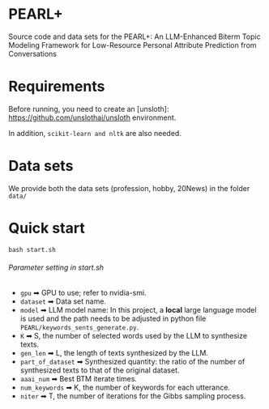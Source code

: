 # PEARL+
Source code and data sets for the PEARL+: An LLM-Enhanced Biterm Topic Modeling Framework for Low-Resource Personal Attribute Prediction from Conversations

# Requirements

Before running, you need to create an [unsloth]: https://github.com/unslothai/unsloth environment.

In addition, ```scikit-learn and nltk``` are also needed.

# Data sets

We provide both the data sets (profession, hobby, 20News) in the folder ```data/```

# Quick start

```
bash start.sh
```

###### Parameter setting in start.sh

- ```gpu``` ➡ GPU to use; refer to nvidia-smi.
- ```dataset``` ➡ Data set name.
- ```model``` ➡  LLM model name: In this project, a **local** large language model is used and the path needs to be adjusted in python file ```PEARL/keywords_sents_generate.py```.
- ```K``` ➡ S, the number of selected words used by the LLM to synthesize texts.
- ```gen_len``` ➡ L, the length of texts synthesized by the LLM.
- ```part_of_dataset``` ➡ Synthesized quantity: the ratio of the number of synthesized texts to that of the original dataset.
- ```aaai_num``` ➡ Best BTM iterate times.
- ```num_keywords``` ➡ K, the number of keywords for each utterance.
- ```niter``` ➡ T, the number of iterations for the Gibbs sampling process.
